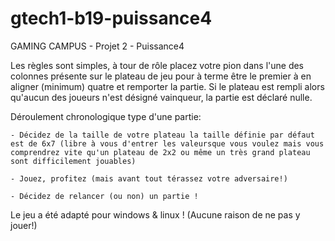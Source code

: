 # gtech1-b19-puissance4
GAMING CAMPUS - Projet 2 - Puissance4

Les règles sont simples, à tour de rôle placez votre pion dans l'une des colonnes présente sur le plateau de jeu pour à terme être le premier à en aligner (minimum) quatre et remporter la partie.
Si le plateau est rempli alors qu'aucun des joueurs n'est désigné vainqueur, la partie est déclaré nulle.

Déroulement chronologique type d'une partie:

    - Décidez de la taille de votre plateau la taille définie par défaut est de 6x7 (libre à vous d'entrer les valeursque vous voulez mais vous comprendrez vite qu'un plateau de 2x2 ou même un très grand plateau sont difficilement jouables)

    - Jouez, profitez (mais avant tout térassez votre adversaire!)
    
    - Décidez de relancer (ou non) un partie !

Le jeu a été adapté pour windows & linux ! (Aucune raison de ne pas y jouer!)

